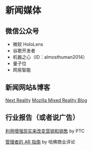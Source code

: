# 新闻媒体

## 微信公众号

- 微软 HoloLens
- 谷歌开发者
- 机器之心（ID：almosthuman2014）
- 量子位
- 网易智能

## 新闻网站&博客
[Next Reality](https://next.reality.news/)
[Mozilla Mixed Reality Blog](https://blog.mozvr.com/)

## 行业报告（或者说广告）

[利用增强现实来改变营销和销售](https://www.ptc.com/cn/resources/augmented-reality/ebook/transform-marketing-augmented-reality) by PTC

[管理者的 AR 指南](https://drive.google.com/open?id=0B9BN7ItUCqrDTmtyamVZXzZzQVpnbWF1UTlyNk1jUjFHYnFB) by 哈佛商业评论
